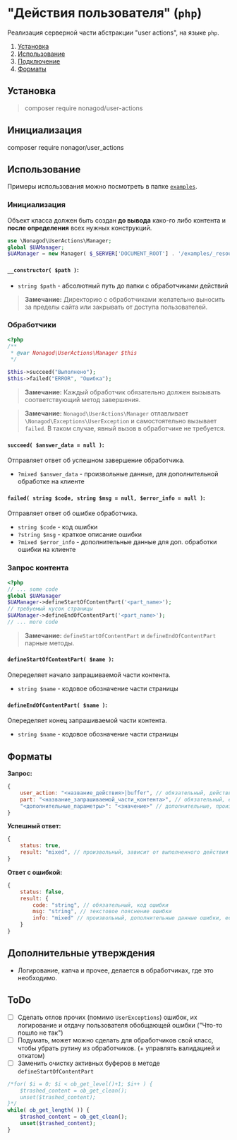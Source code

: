 # "Действия пользователя" (`php`)
Реализация серверной части абстракции "user actions", на языке `php`.

1. [Установка](#install)
2. [Использование](#using)
3. [Подключение](#connection)
4. [Форматы](#formats)

## <a name="install"></a>Установка
> composer require nonagod/user-actions

## <a name="connection"></a>Инициализация
composer require nonagor/user_actions

## <a name="using"></a>Использование
Примеры использования можно посмотреть в папке [`examples`](examples).

### Инициализация
Объект класса должен быть создан **до вывода** како-го либо контента и **после определения** всех нужных конструкций.

 ```php
use \Nonagod\UserActions\Manager;
global $UAManager;
$UAManager = new Manager( $_SERVER['DOCUMENT_ROOT'] . '/examples/_resources/UAM');
```

#### `__constructor( $path )`:
- `string $path` - абсолютный путь до папки с обработчиками действий

> **Замечание:** Директорию с обработчиками желательно выносить за пределы сайта или закрывать от доступа пользователей.

### Обработчики
```php
<?php
/**
 * @var Nonagod\UserActions\Manager $this
 */

$this->succeed("Выполнено");
$this->failed("ERROR", "Ошибка");
```
> **Замечание:** Каждый обработчик обязательно должен вызывать соответствующий метод завершения.

> **Замечание:** `Nonagod\UserActions\Manager` отлавливает `\Nonagod\Exceptions\UserException` и самостоятельно 
> вызывает `failed`. В таком случае, явный вызов в обработчике не требуется.

#### `succeed( $answer_data = null )`:
Отправляет ответ об успешном завершение обработчика.
- `?mixed $answer_data` - произвольные данные, для дополнительной обработке на клиенте

#### `failed( string $code, string $msg = null, $error_info = null )`:
Отправляет ответ об ошибке обработчика.
- `string $code` - код ошибки
- `?string $msg` - краткое описание ошибки
- `?mixed $error_info` - дополнительные данные для доп. обработки ошибки на клиенте

### Запрос контента
```php
<?php
// ... some code
global $UAManager
$UAManager->defineStartOfContentPart('<part_name>');
// требуемый кусок страницы
$UAManager->defineEndOfContentPart('<part_name>');
// ... more code
```
> **Замечание:** `defineStartOfContentPart` и `defineEndOfContentPart` парные методы.

#### `defineStartOfContentPart( $name )`:
Опеределяет начало запрашиваемой части контента.
- `string $name` - кодовое обозначение части страницы

#### `defineEndOfContentPart( $name )`:
Опеределяет конец запрашиваемой части контента.
- `string $name` - кодовое обозначение части страницы

## <a name="formats"></a>Форматы
**Запрос:**
```javascript
{
    user_action: "<название_действия>|buffer", // обязательный, действия которое нужно выполнить
    part: "<название_запрашиваемой_части_контента>", // обязательный, если действие buffer 
    "<дополнительные_параметры>": "<значение>" // дополнительные, произвольные параметры требуемые для действий
}
```

**Успешный ответ:**
```javascript
{
    status: true,
    result: "mixed", // произвольный, зависит от выполненного действия
}
```

**Ответ с ошибкой:**
```javascript
{
    status: false,
    result: {
        code: "string", // обязательный, код ошибки
        msg: "string", // текстовое пояснение ошибки
        info: "mixed" // произвольный, дополнительные данные ошибки, если требуются
    }
}
```
## Дополнительные утверждения
- Логирование, капча и прочее, делается в обработчиках, где это необходимо.

## ToDo
- [ ] Сделать отлов прочих (помимо `UserExceptions`) ошибок, их логирование и отдачу пользователя обобщающей ошибки 
  ("Что-то пошло не так")
- [ ] Подумать, может можно сделать для обработчиков свой класс, чтобы убрать рутину из обработчиков. (+ управлять 
  валидацией и откатом)
- [ ] Заменить очистку активных буферов в методе `defineStartOfContentPart`
```php
/*for( $i = 0; $i < ob_get_level()+1; $i++ ) {
    $trashed_content = ob_get_clean();
    unset($trashed_content);
}*/
while( ob_get_length( )) {
    $trashed_content = ob_get_clean();
    unset($trashed_content);
}
```
